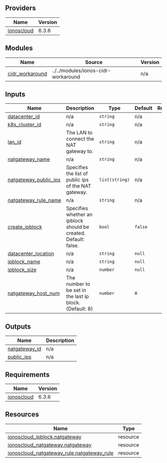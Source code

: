 <!-- BEGIN_TF_DOCS -->

## Providers

| Name | Version |
|------|---------|
| <a name="provider_ionoscloud"></a> [ionoscloud](#provider\_ionoscloud) | 6.3.6 |
## Modules

| Name | Source | Version |
|------|--------|---------|
| <a name="module_cidr_workaround"></a> [cidr\_workaround](#module\_cidr\_workaround) | ../../modules/ionos-cidr-workaround | n/a |
## Inputs

| Name | Description | Type | Default | Required |
|------|-------------|------|---------|:--------:|
| <a name="input_datacenter_id"></a> [datacenter\_id](#input\_datacenter\_id) | n/a | `string` | n/a | yes |
| <a name="input_k8s_cluster_id"></a> [k8s\_cluster\_id](#input\_k8s\_cluster\_id) | n/a | `string` | n/a | yes |
| <a name="input_lan_id"></a> [lan\_id](#input\_lan\_id) | The LAN to connect the NAT gateway to. | `string` | n/a | yes |
| <a name="input_natgateway_name"></a> [natgateway\_name](#input\_natgateway\_name) | n/a | `string` | n/a | yes |
| <a name="input_natgateway_public_ips"></a> [natgateway\_public\_ips](#input\_natgateway\_public\_ips) | Specifies the list of public ips of the NAT gateway. | `list(string)` | n/a | yes |
| <a name="input_natgateway_rule_name"></a> [natgateway\_rule\_name](#input\_natgateway\_rule\_name) | n/a | `string` | n/a | yes |
| <a name="input_create_ipblock"></a> [create\_ipblock](#input\_create\_ipblock) | Specifies whether an ipblock should be created. Default: false. | `bool` | `false` | no |
| <a name="input_datacenter_location"></a> [datacenter\_location](#input\_datacenter\_location) | n/a | `string` | `null` | no |
| <a name="input_ipblock_name"></a> [ipblock\_name](#input\_ipblock\_name) | n/a | `string` | `null` | no |
| <a name="input_ipblock_size"></a> [ipblock\_size](#input\_ipblock\_size) | n/a | `number` | `null` | no |
| <a name="input_natgateway_host_num"></a> [natgateway\_host\_num](#input\_natgateway\_host\_num) | The number to be set in the last ip block. (Default: 8) | `number` | `8` | no |
## Outputs

| Name | Description |
|------|-------------|
| <a name="output_natgateway_id"></a> [natgateway\_id](#output\_natgateway\_id) | n/a |
| <a name="output_public_ips"></a> [public\_ips](#output\_public\_ips) | n/a |
## Requirements

| Name | Version |
|------|---------|
| <a name="requirement_ionoscloud"></a> [ionoscloud](#requirement\_ionoscloud) | 6.3.6 |
## Resources

| Name | Type |
|------|------|
| [ionoscloud_ipblock.natgateway](https://registry.terraform.io/providers/ionos-cloud/ionoscloud/6.3.6/docs/resources/ipblock) | resource |
| [ionoscloud_natgateway.natgateway](https://registry.terraform.io/providers/ionos-cloud/ionoscloud/6.3.6/docs/resources/natgateway) | resource |
| [ionoscloud_natgateway_rule.natgateway_rule](https://registry.terraform.io/providers/ionos-cloud/ionoscloud/6.3.6/docs/resources/natgateway_rule) | resource |
<!-- END_TF_DOCS -->